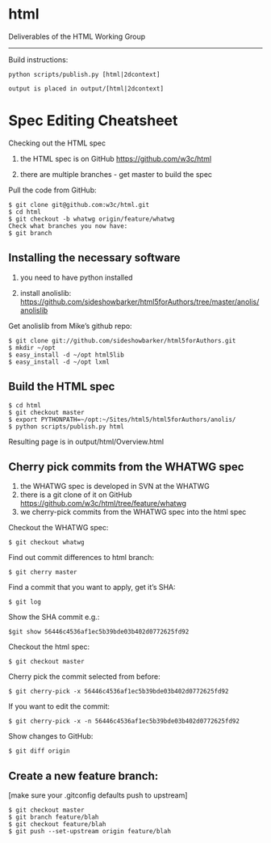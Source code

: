 html
====

Deliverables of the HTML Working Group

---

Build instructions:

    python scripts/publish.py [html|2dcontext]

    output is placed in output/[html|2dcontext]

Spec Editing Cheatsheet
===

Checking out the HTML spec

   1. the HTML spec is on GitHub https://github.com/w3c/html

   2. there are multiple branches - get master to build the spec

Pull the code from GitHub:

    $ git clone git@github.com:w3c/html.git
    $ cd html
    $ git checkout -b whatwg origin/feature/whatwg
    Check what branches you now have:
    $ git branch

Installing the necessary software
---

  1. you need to have python installed

  2. install anolislib:
https://github.com/sideshowbarker/html5forAuthors/tree/master/anolis/anolislib

Get anolislib from Mike’s github repo:

    $ git clone git://github.com/sideshowbarker/html5forAuthors.git
    $ mkdir ~/opt
    $ easy_install -d ~/opt html5lib
    $ easy_install -d ~/opt lxml
        
Build the HTML spec
---

    $ cd html
    $ git checkout master
    $ export PYTHONPATH=~/opt:~/Sites/html5/html5forAuthors/anolis/
    $ python scripts/publish.py html

Resulting page is in output/html/Overview.html

Cherry pick commits from the WHATWG spec
---

   1. the WHATWG spec is developed in SVN at the WHATWG
   2. there is a git clone of it on GitHub
https://github.com/w3c/html/tree/feature/whatwg
   3. we cherry-pick commits from the WHATWG spec into the html spec

Checkout the WHATWG spec:

    $ git checkout whatwg

Find out commit differences to html branch:

    $ git cherry master

Find a commit that you want to apply, get it’s SHA:

    $ git log

Show the SHA commit e.g.:

    $git show 56446c4536af1ec5b39bde03b402d0772625fd92

Checkout the html spec:

    $ git checkout master

Cherry pick the commit selected from before:

    $ git cherry-pick -x 56446c4536af1ec5b39bde03b402d0772625fd92

If you want to edit the commit:

    $ git cherry-pick -x -n 56446c4536af1ec5b39bde03b402d0772625fd92

Show changes to GitHub:

    $ git diff origin

Create a new feature branch:
---
[make sure your .gitconfig defaults push to upstream]

    $ git checkout master
    $ git branch feature/blah
    $ git checkout feature/blah
    $ git push --set-upstream origin feature/blah
